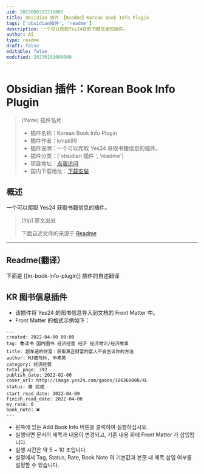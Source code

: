 ```yaml
---
uid: 2023080322211007
title: Obsidian 插件：【Readme】Korean Book Info Plugin
tags: ['obsidian插件', 'readme']
description: 一个可以爬取Yes24获取书籍信息的插件。
author: AI
type: readme
draft: false
editable: false
modified: 20230101000000
---
```


# Obsidian 插件：Korean Book Info Plugin

> [!Note] 插件名片
> - 插件名称：Korean Book Info Plugin
> - 插件作者：kmsk99
> - 插件说明：一个可以爬取 Yes24 获取书籍信息的插件。
> - 插件分类：['obsidian 插件 ', 'readme']
> - 项目地址：[点我访问](https://github.com/kmsk99/kr-book-info-plugin)
> - 国内下载地址：[下载安装](https://pkmer.cn/products/plugin/pluginMarket/?kr-book-info-plugin)

## 概述

一个可以爬取 Yes24 获取书籍信息的插件。

> [!tip] 原文出处
>
>下面自述文件的来源于 [Readme](https://ghproxy.net/https://raw.githubusercontent.com/kmsk99/kr-book-info-plugin/master/README.md)
>

---

## Readme(翻译）

下面是 [[kr-book-info-plugin]] 插件的自述翻译

## KR 图书信息插件

- 该插件将 Yes24 的图书信息导入到文档的 Front Matter 中。
- Front Matter 的格式示例如下：

``` 
---
created: 2022-04-00 00:00
tag: 📚读书 国内图书 经济经营 经济 经济常识/经济故事
title: 超车道的财富：获取真正财富的富人不会告诉你的方法
author: MJ德马科, 申素英
category: 经济经营
total_page: 392
publish_date: 2022-02-00
cover_url: http://image.yes24.com/goods/106369008/XL
status: 🟩 完成
start_read_date: 2022-04-00
finish_read_date: 2022-04-00
my_rate: 0
book_note: ❌
---
```

- 왼쪽에 있는 Add Book Info 버튼을 클릭하여 실행하십시오.
- 실행되면 문서의 제목과 내용이 변경되고, 기존 내용 위에 Front Matter 가 삽입됩니다.
- 실행 시간은 약 5 ~ 10 초입니다.
- 설정에서 Tag, Status, Rate, Book Note 의 기본값과 본문 내 제목 삽입 여부를 설정할 수 있습니다.



